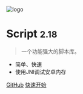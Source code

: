 ![logo](/img/icon.svg':size=10%')

# Script <small>2.18</small>

> 一个功能强大的脚本库。

- 简单、快速
- 使用JNI调试安卓内存

[GitHub](https://github.com/moshuixins/Script)
[快速开始](#综述)